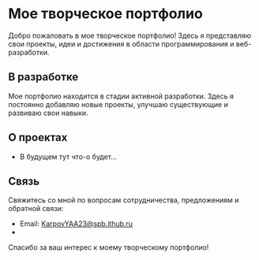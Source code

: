 # Мое творческое портфолио



Добро пожаловать в мое творческое портфолио! Здесь я представляю свои проекты, идеи и достижения в области программирования и веб-разработки.

## В разработке

Мое портфолио находится в стадии активной разработки. Здесь я постоянно добавляю новые проекты, улучшаю существующие и развиваю свои навыки.

## О проектах

- В будущем тут что-о будет...

## Связь

Свяжитесь со мной по вопросам сотрудничества, предложениям и обратной связи:

- Email: KarpovYAA23@spb.ithub.ru
- 
Спасибо за ваш интерес к моему творческому портфолио!
